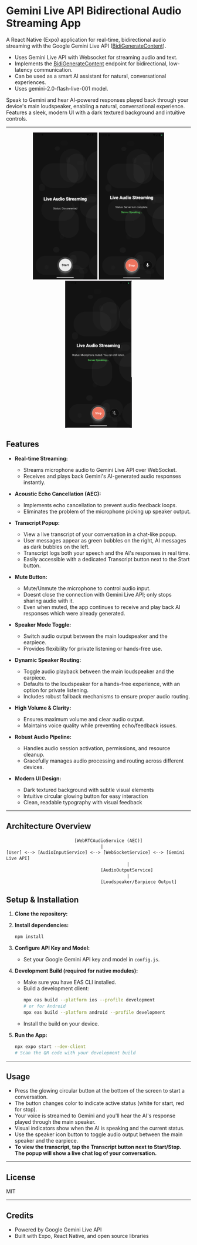 # Gemini Live API Bidirectional Audio Streaming App

A React Native (Expo) application for real-time, bidirectional audio streaming with the Google Gemini Live API ([BidiGenerateContent](https://ai.google.dev/api/live)).

-   Uses Gemini Live API with Websocket for streaming audio and text.
-   Implements the [BidiGenerateContent](https://ai.google.dev/api/live) endpoint for bidirectional, low-latency communication.
-   Can be used as a smart AI assistant for natural, conversational experiences.
-   Uses gemini-2.0-flash-live-001 model.

Speak to Gemini and hear AI-powered responses played back through your device's main loudspeaker, enabling a natural, conversational experience. Features a sleek, modern UI with a dark textured background and intuitive controls.

---

<div align="center">
  <img src="assets/rnandroid1.png" height="400" style="display:inline-block;"/>
  <img src="assets/rnandroid2.png" height="400" style="display:inline-block;"/>
  <img src="assets/rnandroid3.png" height="400" style="display:inline-block;"/>
</div>

## Features

-   **Real-time Streaming:**

    -   Streams microphone audio to Gemini Live API over WebSocket.
    -   Receives and plays back Gemini's AI-generated audio responses instantly.

-   **Acoustic Echo Cancellation (AEC):**

    -   Implements echo cancellation to prevent audio feedback loops.
    -   Eliminates the problem of the microphone picking up speaker output.

-   **Transcript Popup:**

    -   View a live transcript of your conversation in a chat-like popup.
    -   User messages appear as green bubbles on the right, AI messages as dark bubbles on the left.
    -   Transcript logs both your speech and the AI's responses in real time.
    -   Easily accessible with a dedicated Transcript button next to the Start button.

-   **Mute Button:**

    -   Mute/Unmute the microphone to control audio input.
    -   Doesnt close the connection with Gemini Live API; only stops sharing audio with it.
    -   Even when muted, the app continues to receive and play back AI responses which were already generated.

-   **Speaker Mode Toggle:**
    -   Switch audio output between the main loudspeaker and the earpiece.
    -   Provides flexibility for private listening or hands-free use.

-   **Dynamic Speaker Routing:**

    -   Toggle audio playback between the main loudspeaker and the earpiece.
    -   Defaults to the loudspeaker for a hands-free experience, with an option for private listening.
    -   Includes robust fallback mechanisms to ensure proper audio routing.

-   **High Volume & Clarity:**

    -   Ensures maximum volume and clear audio output.
    -   Maintains voice quality while preventing echo/feedback issues.

-   **Robust Audio Pipeline:**

    -   Handles audio session activation, permissions, and resource cleanup.
    -   Gracefully manages audio processing and routing across different devices.

-   **Modern UI Design:**
    -   Dark textured background with subtle visual elements
    -   Intuitive circular glowing button for easy interaction
    -   Clean, readable typography with visual feedback

---

## Architecture Overview

```
                          [WebRTCAudioService (AEC)]
                                    |
[User] <--> [AudioInputService] <--> [WebSocketService] <--> [Gemini Live API]
                                              |
                                    [AudioOutputService]
                                              |
                                    [Loudspeaker/Earpiece Output]
```

## Setup & Installation

1. **Clone the repository:**

2. **Install dependencies:**
    ```sh
    npm install
    ```
3. **Configure API Key and Model:**

    - Set your Google Gemini API key and model in `config.js`.

4. **Development Build (required for native modules):**

    - Make sure you have EAS CLI installed.
    - Build a development client:
        ```sh
        npx eas build --platform ios --profile development
        # or for Android
        npx eas build --platform android --profile development
        ```
    - Install the build on your device.

5. **Run the App:**
    ```sh
    npx expo start --dev-client
    # Scan the QR code with your development build
    ```

---

## Usage

-   Press the glowing circular button at the bottom of the screen to start a conversation.
-   The button changes color to indicate active status (white for start, red for stop).
-   Your voice is streamed to Gemini and you'll hear the AI's response played through the main speaker.
-   Visual indicators show when the AI is speaking and the current status.
-   Use the speaker icon button to toggle audio output between the main speaker and the earpiece.
-   **To view the transcript, tap the Transcript button next to Start/Stop. The popup will show a live chat log of your conversation.**

---

## License

MIT

---

## Credits

-   Powered by Google Gemini Live API
-   Built with Expo, React Native, and open source libraries

